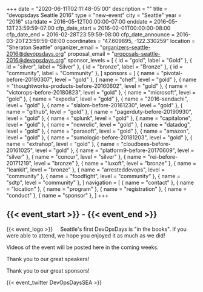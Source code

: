 +++
date = "2020-06-11T02:11:48-05:00"
description = ""
title = "devopsdays Seattle 2016"
type = "new-event"
city = "Seattle"
year = "2016"
startdate = 2016-05-12T00:00:00-07:00
enddate = 2016-05-13T23:59:59-07:00
cfp_date_start = 2016-02-01T00:00:00-08:00
cfp_date_end = 2016-02-28T23:59:59-08:00
cfp_date_announce = 2016-03-20T23:59:59-08:00
coordinates = "47.609895, -122.330259"
location = "Sheraton Seattle"
organizer_email = "organizers-seattle-2016@devopsdays.org"
proposal_email = "proposals-seattle-2016@devopsdays.org"
sponsor_levels = [
    { id = "gold", label = "Gold" },
    { id = "silver", label = "Silver" },
    { id = "bronze", label = "Bronze" },
    { id = "community", label = "Community" },
]
sponsors = [
    { name = "pivotal-before-20190307", level = "gold" },
    { name = "chef", level = "gold" },
    { name = "thoughtworks-products-before-20160602", level = "gold" },
    { name = "victorops-before-20180823", level = "gold" },
    { name = "microsoft", level = "gold" },
    { name = "expedia", level = "gold" },
    { name = "2016-sendachi", level = "gold" },
    { name = "slalom-before-20161230", level = "gold" },
    { name = "github", level = "gold" },
    { name = "pagerduty-before-20190930", level = "gold" },
    { name = "splunk", level = "gold" },
    { name = "capitalone", level = "gold" },
    { name = "newrelic", level = "gold" },
    { name = "datadog", level = "gold" },
    { name = "parasoft", level = "gold" },
    { name = "amazon", level = "gold" },
    { name = "sumologic-before-20181203", level = "gold" },
    { name = "extrahop", level = "gold" },
    { name = "cloudbees-before-20161025", level = "gold" },
    { name = "platform9-before-20170609", level = "silver" },
    { name = "concur", level = "silver" },
    { name = "rei-before-20171219", level = "bronze" },
    { name = "luxoft", level = "bronze" },
    { name = "leankit", level = "bronze" },
    { name = "arresteddevops", level = "community" },
    { name = "foodfight", level = "community" },
    { name = "sdtp", level = "community" },
]
navigation = [
    { name = "contact" },
    { name = "location" },
    { name = "program" },
    { name = "registration" },
    { name = "conduct" },
    { name = "sponsor" },
]
+++
<h2>{{< event_start >}} - {{< event_end >}}</h2>

<div style="float: left; padding-right: 20px;">
  {{< event_logo >}}
</div>
Seattle's first DevOpsDays is "in the books". If you were able to attend, we hope you enjoyed it as much as we did!

Videos of the event will be posted here in the coming weeks. 

Thank you to our great speakers!

Thank you to our great sponsors!

{{< event_twitter DevOpsDaysSEA >}}
